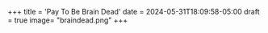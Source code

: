 +++
title = 'Pay To Be Brain Dead'
date = 2024-05-31T18:09:58-05:00
draft = true
image= "braindead.png"
+++
